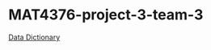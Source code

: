 # MAT4376-project-3-team-3

[Data Dictionary](https://docs.google.com/document/d/1nWnt36HMugwqQy0EldePrQP03F-1iyVns8kNMVfgggE/edit?usp=sharing)
